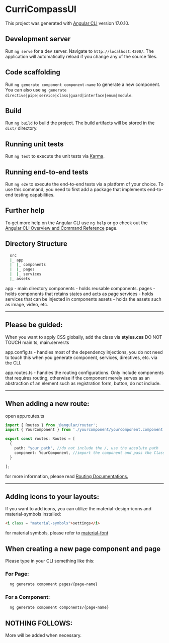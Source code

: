 # CurriCompassUI

This project was generated with [Angular CLI](https://github.com/angular/angular-cli) version 17.0.10.

## Development server

Run `ng serve` for a dev server. Navigate to `http://localhost:4200/`. The application will automatically reload if you change any of the source files.

## Code scaffolding

Run `ng generate component component-name` to generate a new component. You can also use `ng generate directive|pipe|service|class|guard|interface|enum|module`.

## Build

Run `ng build` to build the project. The build artifacts will be stored in the `dist/` directory.

## Running unit tests

Run `ng test` to execute the unit tests via [Karma](https://karma-runner.github.io).

## Running end-to-end tests

Run `ng e2e` to execute the end-to-end tests via a platform of your choice. To use this command, you need to first add a package that implements end-to-end testing capabilities.

## Further help

To get more help on the Angular CLI use `ng help` or go check out the [Angular CLI Overview and Command Reference](https://angular.io/cli) page.


## Directory Structure
```bash
  src
  |_ app
  |  |_ components
  |  |_ pages
  |  |_ services
  |_ assets
```

app - main directory
components - holds reusable components.
pages - holds components that retains states and acts as page
services - holds services that can be injected in components
assets - holds the assets such as image, video, etc.

***
## Please be guided:
When you want to apply CSS globally, add the class via **styles.css**
DO NOT TOUCH main.ts, main.server.ts

app.config.ts - handles most of the dependency injections, you do not need to touch this when you generate component, services, directives, etc. via the CLI.

app.routes.ts - handles the routing configurations. Only include components that requires routing, otherwise if the component merely serves as an abstraction of an element such as registration form, button, do not include.

***
## When adding a new route:
open app.routes.ts
```ts
import { Routes } from '@angular/router';
import { YourComponent } from './yourcomponent/yourcomponent.component';

export const routes: Routes = [
  {
    path: "your_path", //do not include the /, use the absolute path
    component: YourComponent, //import the component and pass the Class, do not instantiate.
  }

];
```
for more information, please read [Routing Documentations.]("https://angular.io/guide/routing-overview")

***

## Adding icons to your layouts:
If you want to add icons, you can utilize the material-design-icons and material-symbols installed:

```html
<i class = "material-symbols">settings</i>
```
for material symbols, please refer to [material-font]("https://fonts.google.com/icons?selected=Material+Symbols+Outlined:settings:FILL@0;wght@400;GRAD@0;opsz@24")

## When creating a new page component and page
Please type in your CLI something like this:

### For Page:
```bash
  ng generate component pages/{page-name}
```
### For a Component:
```bash
  ng generate component components/{page-name}
```

## NOTHING FOLLOWS:

More will be added when necessary.


